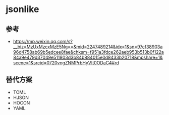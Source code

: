 # jsonlike

## 参考
  - https://mp.weixin.qq.com/s?__biz=MzUxMzcxMzE5Ng==&mid=2247489214&idx=1&sn=97cf38903a96d4758ab69b5edcee8fae&chksm=f951a3fdce262aeb953b513b0f122a84a9e479d37049e511803d3b84b884015e0d8433b20718&mpshare=1&scene=1&srcid=0720vngZNMPrbHyVIt0ODaC4#rd


## 替代方案
  - TOML
  - HJSON
  - HOCON
  - YAML
